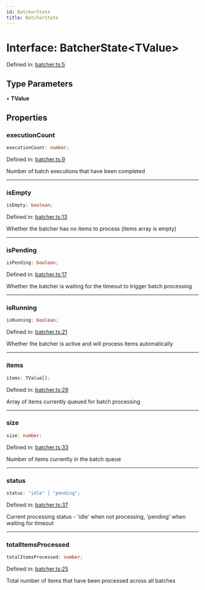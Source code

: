 ```yaml
---
id: BatcherState
title: BatcherState
---
```


<!-- DO NOT EDIT: this page is autogenerated from the type comments -->

# Interface: BatcherState\<TValue\>

Defined in: [batcher.ts:5](https://github.com/TanStack/pacer/blob/main/packages/pacer/src/batcher.ts#L5)

## Type Parameters

• **TValue**

## Properties

### executionCount

```ts
executionCount: number;
```

Defined in: [batcher.ts:9](https://github.com/TanStack/pacer/blob/main/packages/pacer/src/batcher.ts#L9)

Number of batch executions that have been completed

***

### isEmpty

```ts
isEmpty: boolean;
```

Defined in: [batcher.ts:13](https://github.com/TanStack/pacer/blob/main/packages/pacer/src/batcher.ts#L13)

Whether the batcher has no items to process (items array is empty)

***

### isPending

```ts
isPending: boolean;
```

Defined in: [batcher.ts:17](https://github.com/TanStack/pacer/blob/main/packages/pacer/src/batcher.ts#L17)

Whether the batcher is waiting for the timeout to trigger batch processing

***

### isRunning

```ts
isRunning: boolean;
```

Defined in: [batcher.ts:21](https://github.com/TanStack/pacer/blob/main/packages/pacer/src/batcher.ts#L21)

Whether the batcher is active and will process items automatically

***

### items

```ts
items: TValue[];
```

Defined in: [batcher.ts:29](https://github.com/TanStack/pacer/blob/main/packages/pacer/src/batcher.ts#L29)

Array of items currently queued for batch processing

***

### size

```ts
size: number;
```

Defined in: [batcher.ts:33](https://github.com/TanStack/pacer/blob/main/packages/pacer/src/batcher.ts#L33)

Number of items currently in the batch queue

***

### status

```ts
status: "idle" | "pending";
```

Defined in: [batcher.ts:37](https://github.com/TanStack/pacer/blob/main/packages/pacer/src/batcher.ts#L37)

Current processing status - 'idle' when not processing, 'pending' when waiting for timeout

***

### totalItemsProcessed

```ts
totalItemsProcessed: number;
```

Defined in: [batcher.ts:25](https://github.com/TanStack/pacer/blob/main/packages/pacer/src/batcher.ts#L25)

Total number of items that have been processed across all batches
